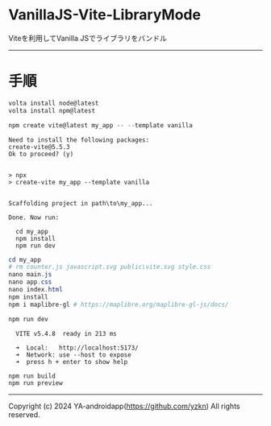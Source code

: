 # VanillaJS-Vite-LibraryMode

Viteを利用してVanilla JSでライブラリをバンドル

---

# 手順

```powershell
volta install node@latest
volta install npm@latest
```

```powershell
npm create vite@latest my_app -- --template vanilla
```

```
Need to install the following packages:
create-vite@5.5.3
Ok to proceed? (y)


> npx
> create-vite my_app --template vanilla


Scaffolding project in path\to\my_app...

Done. Now run:

  cd my_app
  npm install
  npm run dev

```

```powershell
cd my_app
# rm counter.js javascript.svg public\vite.svg style.css
nano main.js
nano app.css
nano index.html
npm install
npm i maplibre-gl # https://maplibre.org/maplibre-gl-js/docs/
```

```powershell
npm run dev
```

```
  VITE v5.4.8  ready in 213 ms

  ➜  Local:   http://localhost:5173/
  ➜  Network: use --host to expose
  ➜  press h + enter to show help

```

```powershell
npm run build
npm run preview
```

---

Copyright (c) 2024 YA-androidapp(https://github.com/yzkn) All rights reserved.
